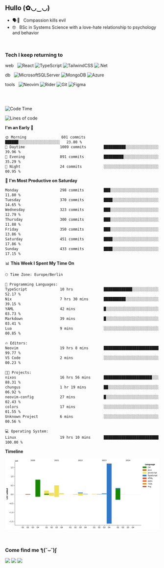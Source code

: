 <h2>Hullo (✿◡‿◡)</h2>

<ul>
  <li>🗣️💯 &nbsp; Compassion kills evil</li>
  <li>🤓 &nbsp; BSc in Systems Science with a love-hate relationship to psychology and behavior</li>
</ul>
<br/>

<h3>Tech I keep returning to</h3>

web &nbsp;
![React](https://img.shields.io/badge/react-%2320232a.svg?style=for-the-badge&logo=react&logoColor=%2361DAFB)
![TypeScript](https://img.shields.io/badge/typescript-%23007ACC.svg?style=for-the-badge&logo=typescript&logoColor=white)
![TailwindCSS](https://img.shields.io/badge/tailwindcss-%2338B2AC.svg?style=for-the-badge&logo=tailwind-css&logoColor=white)
![.Net](https://img.shields.io/badge/.NET-5C2D91?style=for-the-badge&logo=.net&logoColor=white)

db &nbsp;
  ![MicrosoftSQLServer](https://img.shields.io/badge/Microsoft%20SQL%20Server-CC2927?style=for-the-badge&logo=microsoft%20sql%20server&logoColor=white)
![MongoDB](https://img.shields.io/badge/MongoDB-%234ea94b.svg?style=for-the-badge&logo=mongodb&logoColor=white)
  ![Azure](https://img.shields.io/badge/azure-%230072C6.svg?style=for-the-badge&logo=microsoftazure&logoColor=white)
  
tools &nbsp;
![Neovim](https://img.shields.io/badge/Neovim-57A143?logo=neovim&logoColor=white&style=for-the-badge)
  ![Rider](https://img.shields.io/badge/Rider-000000.svg?style=for-the-badge&logo=Rider&logoColor=white&color=black&labelColor=crimson)
  	![Git](https://img.shields.io/badge/git-%23F05033.svg?style=for-the-badge&logo=git&logoColor=white)
![Figma](https://img.shields.io/badge/figma-%23F24E1E.svg?style=for-the-badge&logo=figma&logoColor=white)

<br/><br/>

<!--START_SECTION:waka-->
![Code Time](http://img.shields.io/badge/Code%20Time-1%2C349%20hrs%2047%20mins-blue)

![Lines of code](https://img.shields.io/badge/From%20Hello%20World%20I%27ve%20Written-3.9%20million%20lines%20of%20code-blue)

**I'm an Early 🐤** 

```text
🌞 Morning                601 commits         ██████░░░░░░░░░░░░░░░░░░░   23.80 % 
🌆 Daytime                1009 commits        ██████████░░░░░░░░░░░░░░░   39.96 % 
🌃 Evening                891 commits         █████████░░░░░░░░░░░░░░░░   35.29 % 
🌙 Night                  24 commits          ░░░░░░░░░░░░░░░░░░░░░░░░░   00.95 % 
```
📅 **I'm Most Productive on Saturday** 

```text
Monday                   298 commits         ███░░░░░░░░░░░░░░░░░░░░░░   11.80 % 
Tuesday                  370 commits         ████░░░░░░░░░░░░░░░░░░░░░   14.65 % 
Wednesday                323 commits         ███░░░░░░░░░░░░░░░░░░░░░░   12.79 % 
Thursday                 300 commits         ███░░░░░░░░░░░░░░░░░░░░░░   11.88 % 
Friday                   350 commits         ███░░░░░░░░░░░░░░░░░░░░░░   13.86 % 
Saturday                 451 commits         ████░░░░░░░░░░░░░░░░░░░░░   17.86 % 
Sunday                   433 commits         ████░░░░░░░░░░░░░░░░░░░░░   17.15 % 
```


📊 **This Week I Spent My Time On** 

```text
🕑︎ Time Zone: Europe/Berlin

💬 Programming Languages: 
TypeScript               10 hrs              █████████████░░░░░░░░░░░░   52.17 % 
Nix                      7 hrs 30 mins       ██████████░░░░░░░░░░░░░░░   39.15 % 
YAML                     42 mins             █░░░░░░░░░░░░░░░░░░░░░░░░   03.73 % 
Markdown                 39 mins             █░░░░░░░░░░░░░░░░░░░░░░░░   03.41 % 
Lua                      9 mins              ░░░░░░░░░░░░░░░░░░░░░░░░░   00.85 % 

🔥 Editors: 
Neovim                   19 hrs 8 mins       █████████████████████████   99.77 % 
VS Code                  2 mins              ░░░░░░░░░░░░░░░░░░░░░░░░░   00.23 % 

🐱‍💻 Projects: 
nixos                    16 hrs 56 mins      ██████████████████████░░░   88.31 % 
chungus                  1 hr 19 mins        ██░░░░░░░░░░░░░░░░░░░░░░░   06.92 % 
neovim-config            27 mins             █░░░░░░░░░░░░░░░░░░░░░░░░   02.43 % 
colors                   17 mins             ░░░░░░░░░░░░░░░░░░░░░░░░░   01.55 % 
Unknown Project          6 mins              ░░░░░░░░░░░░░░░░░░░░░░░░░   00.56 % 

💻 Operating System: 
Linux                    19 hrs 10 mins      █████████████████████████   100.00 % 
```

**Timeline**

![Lines of Code chart](https://raw.githubusercontent.com/hedonicadapter/hedonicadapter/main/assets/bar_graph.png)


<!--END_SECTION:waka-->

<br/>
<h3>Come find me ƪ(˘⌣˘)ʃ </h3>

<a href="https://hedonicadapter.com/"><img src="https://img.shields.io/badge/-Portfolio-3423A6?style=flat-square&logo=Google-Chrome&logoColor=white"/></a>
<a href="www.linkedin.com/in/sam-herman"><img src="https://img.shields.io/badge/-Sam%20Herman-0077B5?style=flat-square&logo=Linkedin&logoColor=white"/></a>
<a href="mailto:mailservice.samherman@gamil.com"><img src="https://img.shields.io/badge/-mailservice.samherman@gamil.com-D14836?style=flat-square&logo=Gmail&logoColor=white"/></a>

<!--
**cdthomp1/cdthomp1** is a ✨ _special_ ✨ repository because its `README.md` (this file) appears on your GitHub profile.


----
Credit: [cdthomp1](https://github.com/cdthomp1)

Last Edited on: 19/11/2020

